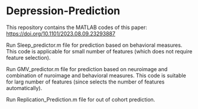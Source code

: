 # Depression-Prediction
This repository contains the MATLAB codes of this paper: https://doi.org/10.1101/2023.08.09.23293887

Run Sleep_predictor.m file for prediction based on behavioral measures. This code is applicable for small number of features (which does not require feature selection).

Run GMV_predictor.m file for prediction based on neuroimage and combination of nuroimage and behavioral measures. This code is suitable for larg number of features (since selects the number of features automatically).

Run Replication_Prediction.m file for out of cohort prediction.
